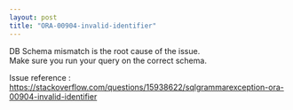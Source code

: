 ```yaml
---
layout: post
title: "ORA-00904-invalid-identifier"
---
```

DB Schema mismatch is the root cause of the issue.<br>
Make sure you run your query on the correct schema.

Issue reference : https://stackoverflow.com/questions/15938622/sqlgrammarexception-ora-00904-invalid-identifier
